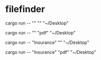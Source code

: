 # filefinder


cargo run -- "" "" "~/Desktop"


cargo run -- "" "pdf" "~/Desktop"


cargo run -- "Insurance" "" "~/Desktop"


cargo run -- "Insurance" "pdf" "~/Desktop"
